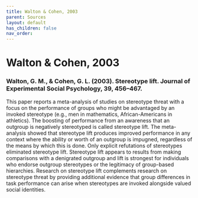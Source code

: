 ```yaml
---
title: Walton & Cohen, 2003
parent: Sources
layout: default
has_children: false
nav_order: 
---
```


# Walton & Cohen, 2003

### Walton, G. M., & Cohen, G. L. (2003). Stereotype lift. Journal of Experimental Social Psychology, 39, 456–467.

This paper reports a meta-analysis of studies on stereotype threat with a focus on the performance of groups who might be advantaged by an invoked stereotype (e.g., men in mathematics, African-Americans in athletics). The boosting of performance from an awareness that an outgroup is negatively stereotyped is called stereotype lift. The meta-analysis showed that stereotype lift produces improved performance in any context where the ability or worth of an outgroup is impugned, regardless of the means by which this is done. Only explicit refutations of stereotypes eliminated stereotype lift. Stereotype lift appears to results from making comparisons with a denigrated outgroup and lift is strongest for individuals who endorse outgroup stereotypes or the legitimacy of group-based hierarchies. Research on stereotype lift complements research on stereotype threat by providing additional evidence that group differences in task performance can arise when stereotypes are invoked alongside valued social identities.
